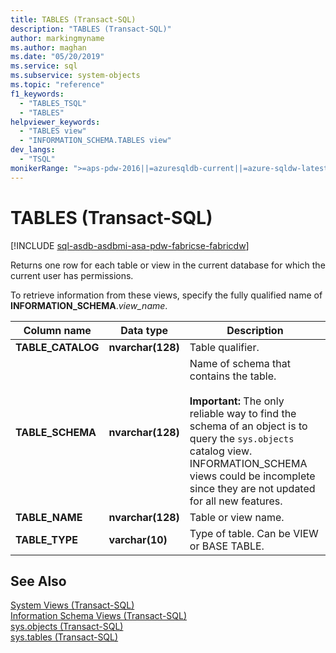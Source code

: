 ```yaml
---
title: TABLES (Transact-SQL)
description: "TABLES (Transact-SQL)"
author: markingmyname
ms.author: maghan
ms.date: "05/20/2019"
ms.service: sql
ms.subservice: system-objects
ms.topic: "reference"
f1_keywords:
  - "TABLES_TSQL"
  - "TABLES"
helpviewer_keywords:
  - "TABLES view"
  - "INFORMATION_SCHEMA.TABLES view"
dev_langs:
  - "TSQL"
monikerRange: ">=aps-pdw-2016||=azuresqldb-current||=azure-sqldw-latest||>=sql-server-2016||>=sql-server-linux-2017||=azuresqldb-mi-current||=fabric"
---
```


# TABLES (Transact-SQL)

[!INCLUDE [sql-asdb-asdbmi-asa-pdw-fabricse-fabricdw](../../includes/applies-to-version/sql-asdb-asdbmi-asa-pdw-fabricse-fabricdw.md)]

Returns one row for each table or view in the current database for which the current user has permissions.  
  
To retrieve information from these views, specify the fully qualified name of **INFORMATION_SCHEMA**.*view_name*.  
  
|Column name|Data type|Description|  
|-----------------|---------------|-----------------|  
|**TABLE_CATALOG**|**nvarchar(**128**)**|Table qualifier.|  
|**TABLE_SCHEMA**|**nvarchar(**128**)**|Name of schema that contains the table.<br /><br /> **Important:** The only reliable way to find the schema of an object is to query the `sys.objects` catalog view. INFORMATION_SCHEMA views could be incomplete since they are not updated for all new features.|  
|**TABLE_NAME**|**nvarchar(128)**|Table or view name.|  
|**TABLE_TYPE**|**varchar(**10**)**|Type of table. Can be VIEW or BASE TABLE.|  
  
## See Also  
 [System Views &#40;Transact-SQL&#41;](../../t-sql/language-reference.md)   
 [Information Schema Views &#40;Transact-SQL&#41;](~/relational-databases/system-information-schema-views/system-information-schema-views-transact-sql.md)   
 [sys.objects &#40;Transact-SQL&#41;](../../relational-databases/system-catalog-views/sys-objects-transact-sql.md)   
 [sys.tables &#40;Transact-SQL&#41;](../../relational-databases/system-catalog-views/sys-tables-transact-sql.md)  
  
